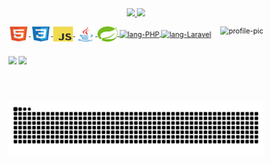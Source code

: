 <div align="center">
  <a href="https://github.com/wastecoder">
  <img height="180em" src="https://github-readme-stats.vercel.app/api?username=wastecoder&show_icons=true&theme=dark&include_all_commits=true&count_private=true"/>
  <img height="180em" src="https://github-readme-stats.vercel.app/api/top-langs/?username=wastecoder&layout=compact&langs_count=7&theme=dark"/>
</div>

<div style="display: inline_block">
  <br>
  <img align="center" alt="lang-HTML" height="30" width="40" src="https://raw.githubusercontent.com/devicons/devicon/master/icons/html5/html5-original.svg">
  <img align="center" alt="lang-CSS" height="30" width="40" src="https://raw.githubusercontent.com/devicons/devicon/master/icons/css3/css3-original.svg">
  <img align="center" alt="lang-JS" height="30" width="40" src="https://raw.githubusercontent.com/devicons/devicon/master/icons/javascript/javascript-original.svg">
  <img align="center" alt="lang-Java" height="30" width="40" src="https://raw.githubusercontent.com/devicons/devicon/master/icons/java/java-original.svg">
  <img align="center" alt="lang-Spring" height="30" width="40" src="https://raw.githubusercontent.com/devicons/devicon/master/icons/spring/spring-original.svg">
  <img align="center" alt="lang-PHP" height="30" width="40" src="https://cdn.jsdelivr.net/gh/devicons/devicon@latest/icons/php/php-original.svg">
  <img align="center" alt="lang-Laravel" height="30" width="40" src="https://cdn.jsdelivr.net/gh/devicons/devicon@latest/icons/laravel/laravel-original.svg">
  
  <img align="right" alt="profile-pic" height="150" src="https://github-production-user-asset-6210df.s3.amazonaws.com/101117204/280397469-91c0cade-a4e9-4c1f-b204-3184bae52c76.jpg">
</div>

  ##

<div>
  <a href = "mailto:paulinomendes03@gmail.com"><img src="https://img.shields.io/badge/Gmail-D14836?style=for-the-badge&logo=gmail&logoColor=white" target="_blank"></a>
  <a href="https://discordapp.com/users/249721876039860224" target="_blank"><img src="https://img.shields.io/badge/Discord-7289DA?style=for-the-badge&logo=discord&logoColor=white" target="_blank"></a> 
 
  ![Snake animation](https://github.com/wastecoder/wastecoder/blob/output/github-contribution-grid-snake.svg)
 
</div>
